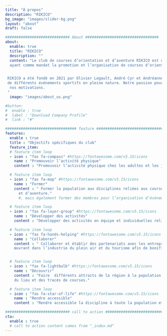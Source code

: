 ```yaml
---
title: "À propos"
description: "RIKICO"
bg_image: "images/slider-bg.png"
layout: "about"
draft: false

############################# About #################################
about:
  enable: true
  title: "RIKICO"
  description: ""
  content: "Le club de courses d’orientation et d’aventure RIKICO est un organisme à but non lucratif (OBNL)
  ayant comme mandat la promotion et l’organisation de courses d’orientation et d’aventure au Bas-Saint-Laurent.


 RIKICO a été fondé en 2021 par Olivier Legault, André Cyr et Andréanne Beardsell. RIKICO a l'objectif de promouvoir l’activité physique chez les adultes et les jeunes par l'entremise
 de différents événements sportifs en pleine nature. Notre passion pour ce sport couplée à notre envie de faire découvrir des espaces naturels de notre région est au cœur de
  nos motivations.
 "
  image: "images/about_us.png"

#button:
#  enable : true
#  label : "Download Company Profile"
#  link : "#"

################################ feature #####################################
features:
  enable : true
  title : "Objectifs spécifiques du club"
  feature_item:
  # feature item loop
  - icon : "fas fa-compass" #https://fontawesome.com/v5.15/icons
    name : "Promouvoir l’activité physique"
    content : "Promouvoir l’activité physique chez les adultes et les jeunes à l’aide d’un sport ludique et convivial."

  # feature item loop
  - icon : "fas fa-map" #https://fontawesome.com/v5.15/icons
    name : "Former"
    content : " Former la population aux disciplines reliées aux courses d’orientation
      et d’aventure."
      #, mais également former des membres pour l’organisation d’évènements sanctionnés par les fédérations de courses d’orientation et d’aventure.

  # feature item loop
  - icon : "fas fa-layer-group" #https://fontawesome.com/v5.15/icons
    name : "Développer des activités"
    content : "Développer des activités en équipe et individuelles reliées à l’orientation (p.ex.: la course, la randonnée, le vélo de montagne et le canot)."

  # feature item loop
  - icon : "fas fa-hands-helping" #https://fontawesome.com/v5.15/icons
    name : "Collaborer"
    content : " Collaborer et établir des partenariats avec les entreprises et organismes locaux
    œuvrant dans l’industrie du plein air et du tourisme afin de bonifier les courses d’orientations multisports."


  # feature item loop
  - icon : "fas fa-lightbulb" #https://fontawesome.com/v5.15/icons
    name : "Découvrir"
    content : "Faire  différents attraits de la région à la population locale et au visiteur.es participant aux évènements de par le choix
    du lieu et des tracés de courses."

  # feature item loop
  - icon : "fas fa-star-of-life" #https://fontawesome.com/v5.15/icons
    name : "Rendre accessible"
    content : "Rendre accessible la discipline à toute la population et tous les niveaux de performance."

############################# call to action #################################
cta:
  enable : true
  # call to action content comes from "_index.md"
---
```

